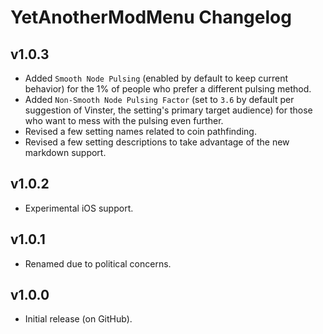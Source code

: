# YetAnotherModMenu Changelog
## v1.0.3
- Added `Smooth Node Pulsing` (enabled by default to keep current behavior) for the 1% of people who prefer a different pulsing method.
- Added `Non-Smooth Node Pulsing Factor` (set to `3.6` by default per suggestion of Vinster, the setting's primary target audience) for those who want to mess with the pulsing even further.
- Revised a few setting names related to coin pathfinding.
- Revised a few setting descriptions to take advantage of the new markdown support.
## v1.0.2
- Experimental iOS support.
## v1.0.1
- Renamed due to political concerns.
## v1.0.0
- Initial release (on GitHub).